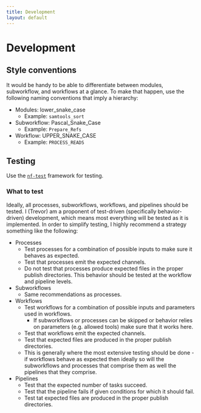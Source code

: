 ```yaml
---
title: Development
layout: default
---
```


# Development

## Style conventions

It would be handy to be able to differentiate between modules, subworkflow, and workflows at a glance.
To make that happen, use the following naming conventions that imply a hierarchy:

- Modules: lower_snake_case
  - Example: `samtools_sort`
- Subworkflow: Pascal_Snake_Case
  - Example: `Prepare_Refs`
- Workflow: UPPER_SNAKE_CASE
  - Example: `PROCESS_READS`

## Testing

Use the [`nf-test`](https://code.askimed.com/nf-test/) framework for testing.

### What to test

Ideally, all processes, subworkflows, workflows, and pipelines should be tested.
I (Trevor) am a proponent of test-driven (specifically behavior-driven) development, which means most everything will be tested as it is implemented.
In order to simplify testing, I highly recommend a strategy something like the following:

- Processes
  - Test processes for a combination of possible inputs to make sure it behaves as expected.
  - Test that processes emit the expected channels.
  - Do not test that processes produce expected files in the proper publish directories. This behavior should be tested at the workflow and pipeline levels.
- Subworkflows
  - Same recommendations as processes.
- Workflows
  - Test workflows for a combination of possible inputs and parameters used in workflows.
    - If subworkflows or processes can be skipped or behavior relies on parameters (e.g. allowed tools) make sure that it works here.
  - Test that workflows emit the expected channels.
  - Test that expected files are produced in the proper publish directories.
  - This is generally where the most extensive testing should be done - if workflows behave as expected then ideally so will the subworkflows and processes that comprise them as well the pipelines that they comprise.
- Pipelines
  - Test that the expected number of tasks succeed.
  - Test that the pipeline fails if given conditions for which it should fail.
  - Test tat expected files are produced in the proper publish directories.

